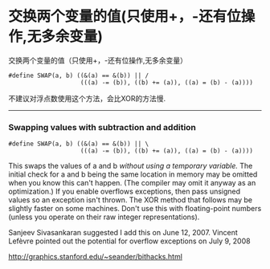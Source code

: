 # 交换两个变量的值(只使用+，-还有位操作,无多余变量)

交换两个变量的值（只使用+，-还有位操作,无多余变量） 
```
#define SWAP(a, b) ((&(a) == &(b)) || /
                    (((a) -= (b)), ((b) += (a)), ((a) = (b) - (a))))
```
不建议对浮点数使用这个方法，会比XOR的方法慢.
***

### Swapping values with subtraction and addition

```
#define SWAP(a, b) ((&(a) == &(b)) || \
                    (((a) -= (b)), ((b) += (a)), ((a) = (b) - (a))))
```

This swaps the values of a and b *without using a temporary variable.* The initial check for a and b being the same location in memory may be omitted when you know this can't happen.  (The compiler may omit it anyway as an optimization.)  If you enable overflows exceptions, then pass unsigned  values so an exception isn't thrown. The XOR method that follows may be slightly faster on some machines.  Don't use this with floating-point numbers (unless you operate on their raw integer representations).

Sanjeev Sivasankaran suggested I add this on June 12, 2007.   Vincent Lefèvre pointed out the potential for overflow exceptions on July 9, 2008


http://graphics.stanford.edu/~seander/bithacks.html